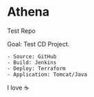 # Athena
Test Repo 

Goal: Test CD Project.

    - Source: GitHub
    - Build: Jenkins
    - Deploy: Terraform
    - Application: Tomcat/Java

I love :coffee:

